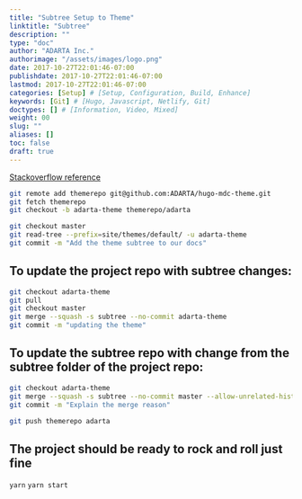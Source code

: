 ```yaml
---
title: "Subtree Setup to Theme"
linktitle: "Subtree"
description: ""
type: "doc"
author: "ADARTA Inc."
authorimage: "/assets/images/logo.png"
date: 2017-10-27T22:01:46-07:00
publishdate: 2017-10-27T22:01:46-07:00
lastmod: 2017-10-27T22:01:46-07:00
categories: [Setup] # [Setup, Configuration, Build, Enhance]
keywords: [Git] # [Hugo, Javascript, Netlify, Git]
doctypes: [] # [Information, Video, Mixed]
weight: 00
slug: ""
aliases: []
toc: false
draft: true
---
```

[Stackoverflow reference](https://stackoverflow.com/questions/24709704/apply-gradle-file-from-different-repository/24709789#24709789)

```bash
git remote add themerepo git@github.com:ADARTA/hugo-mdc-theme.git
git fetch themerepo
git checkout -b adarta-theme themerepo/adarta

git checkout master
git read-tree --prefix=site/themes/default/ -u adarta-theme
git commit -m "Add the theme subtree to our docs"
```

## To update the project repo with subtree changes:

```bash
git checkout adarta-theme
git pull
git checkout master
git merge --squash -s subtree --no-commit adarta-theme
git commit -m "updating the theme"
```

## To update the subtree repo with change from the subtree folder of the project repo:

```bash
git checkout adarta-theme
git merge --squash -s subtree --no-commit master --allow-unrelated-histories
git commit -m "Explain the merge reason"

git push themerepo adarta
```

## The project should be ready to rock and roll just fine
`yarn`
`yarn start`
